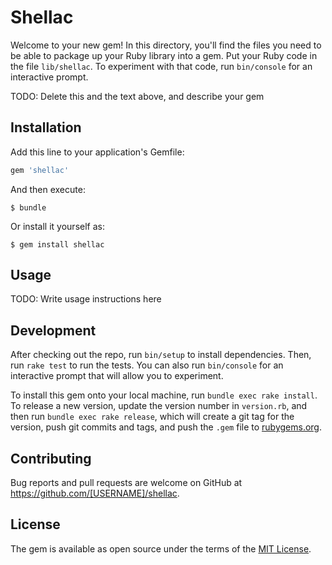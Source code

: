 # Shellac

Welcome to your new gem! In this directory, you'll find the files you need to be able to package up your Ruby library into a gem. Put your Ruby code in the file `lib/shellac`. To experiment with that code, run `bin/console` for an interactive prompt.

TODO: Delete this and the text above, and describe your gem

## Installation

Add this line to your application's Gemfile:

```ruby
gem 'shellac'
```

And then execute:

    $ bundle

Or install it yourself as:

    $ gem install shellac

## Usage

TODO: Write usage instructions here

## Development

After checking out the repo, run `bin/setup` to install dependencies. Then, run `rake test` to run the tests. You can also run `bin/console` for an interactive prompt that will allow you to experiment.

To install this gem onto your local machine, run `bundle exec rake install`. To release a new version, update the version number in `version.rb`, and then run `bundle exec rake release`, which will create a git tag for the version, push git commits and tags, and push the `.gem` file to [rubygems.org](https://rubygems.org).

## Contributing

Bug reports and pull requests are welcome on GitHub at https://github.com/[USERNAME]/shellac.


## License

The gem is available as open source under the terms of the [MIT License](http://opensource.org/licenses/MIT).

